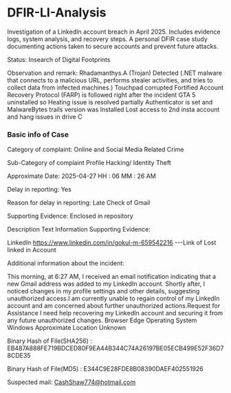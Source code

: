 # DFIR-LI-Analysis
Investigation of a LinkedIn account breach in April 2025. Includes evidence logs, system analysis, and recovery steps. A personal DFIR case study documenting actions taken to secure accounts and prevent future attacks.


Status: Insearch of Digital Footprints

Observation and remark:
Rhadamanthys.A  (Trojan) Detected  (.NET malware that connects to a malicious URL, performs stealer activities, and tries to collect data from infected machines.)
Touchpad corrupted 
Fortified Account Recovery Protocol (FARP) is followed right after the incident 
GTA 5 uninstalled so Heating issue is resolved partially
Authenticator is set and MalwareBytes trails version was Installed
Lost access to 2nd insta account and hang issues in drive C 
### Basic info of Case

Category of complaint:  Online and Social Media Related Crime

Sub-Category of complaint Profile Hacking/ Identity Theft

Approximate Date: 2025-04-27 HH : 06 MM : 26 AM

Delay in reporting: Yes

Reason for delay in reporting: Late Check of Gmail

Supporting Evidence: Enclosed in repository

Description Text Information Supporting Evidence:

LinkedIn https://www.linkedin.com/in/gokul-m-659542216     ---Link of Lost linked in Account


Additional information about the incident:

This morning, at 6:27 AM, I received an email notification indicating that a
new Gmail address was added to my LinkedIn account. Shortly after, I
noticed changes in my profile settings and other details, suggesting
unauthorized access.I am currently unable to regain control of my LinkedIn
account and am concerned about further unauthorized actions.Request for
Assistance I need help recovering my LinkedIn account and
securing it from any future unauthorized changes.
Browser Edge
Operating System Windows
Approximate Location Unknown

Binary Hash of File(SHA256) : EB487A888FE719BDCED80F9EA44B344C74A26197BE05ECB499E52F36D78CDE35

Binary Hash of File(MD5) : E344C9E28FDE8B08390DAEF402551926

Suspected mail: CashShaw774@hotmail.com
